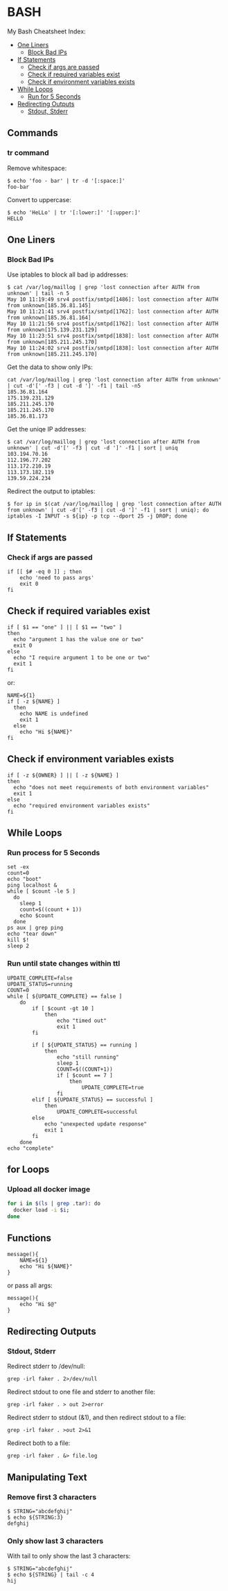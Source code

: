 # BASH

My Bash Cheatsheet Index:

* [One Liners](#one-liners)
  * [Block Bad IPs](#block-bad-ips)
* [If Statements](#if-statements)
  * [Check if args are passed](#check-if-args-are-passed)
  * [Check if required variables exist](#check-if-required-variables-exist)
  * [Check if environment variables exists](#check-if-environment-variables-exists)
* [While Loops](#while-loops)
  * [Run for 5 Seconds](#run-process-for-5-seconds)
* [Redirecting Outputs](#redirecting-outputs)
  * [Stdout, Stderr](#stdout-stderr)

## Commands

### tr command

Remove whitespace:

```
$ echo 'foo - bar' | tr -d '[:space:]'
foo-bar
```

Convert to uppercase:

```
$ echo 'HeLLo' | tr '[:lower:]' '[:upper:]'
HELLO
```

## One Liners

### Block Bad IPs

Use iptables to block all bad ip addresses:

```
$ cat /var/log/maillog | grep 'lost connection after AUTH from unknown' | tail -n 5
May 10 11:19:49 srv4 postfix/smtpd[1486]: lost connection after AUTH from unknown[185.36.81.145]
May 10 11:21:41 srv4 postfix/smtpd[1762]: lost connection after AUTH from unknown[185.36.81.164]
May 10 11:21:56 srv4 postfix/smtpd[1762]: lost connection after AUTH from unknown[175.139.231.129]
May 10 11:23:51 srv4 postfix/smtpd[1838]: lost connection after AUTH from unknown[185.211.245.170]
May 10 11:24:02 srv4 postfix/smtpd[1838]: lost connection after AUTH from unknown[185.211.245.170]
```

Get the data to show only IPs:

```
cat /var/log/maillog | grep 'lost connection after AUTH from unknown' | cut -d'[' -f3 | cut -d ']' -f1 | tail -n5
185.36.81.164
175.139.231.129
185.211.245.170
185.211.245.170
185.36.81.173
```

Get the uniqe IP addresses:

```
$ cat /var/log/maillog | grep 'lost connection after AUTH from unknown' | cut -d'[' -f3 | cut -d ']' -f1 | sort | uniq
103.194.70.16
112.196.77.202
113.172.210.19
113.173.182.119
139.59.224.234
```

Redirect the output to iptables:

```
$ for ip in $(cat /var/log/maillog | grep 'lost connection after AUTH from unknown' | cut -d'[' -f3 | cut -d ']' -f1 | sort | uniq); do iptables -I INPUT -s ${ip} -p tcp --dport 25 -j DROP; done
```

## If Statements

### Check if args are passed

```
if [[ $# -eq 0 ]] ; then
    echo 'need to pass args'
    exit 0
fi
```

## Check if required variables exist

```
if [ $1 == "one" ] || [ $1 == "two" ]
then
  echo "argument 1 has the value one or two"
  exit 0
else
  echo "I require argument 1 to be one or two"
  exit 1
fi
```

or:

```
NAME=${1}
if [ -z ${NAME} ]
  then
    echo NAME is undefined
    exit 1
  else
    echo "Hi ${NAME}"
fi
```

## Check if environment variables exists

```
if [ -z ${OWNER} ] || [ -z ${NAME} ]
then
  echo "does not meet requirements of both environment variables"
  exit 1
else
  echo "required environment variables exists"
fi
```

## While Loops

### Run process for 5 Seconds

```
set -ex
count=0
echo "boot"
ping localhost &
while [ $count -le 5 ]
  do
    sleep 1
    count=$((count + 1))
    echo $count
  done
ps aux | grep ping
echo "tear down"
kill $!
sleep 2
```

### Run until state changes within ttl

```
UPDATE_COMPLETE=false
UPDATE_STATUS=running
COUNT=0
while [ ${UPDATE_COMPLETE} == false ]
    do
        if [ $count -gt 10 ]
            then
                echo "timed out"
                exit 1
        fi

        if [ ${UPDATE_STATUS} == running ] 
            then
                echo "still running"
                sleep 1
                COUNT=$((COUNT+1))
                if [ $count == 7 ]
                    then
                        UPDATE_COMPLETE=true
                fi
        elif [ ${UPDATE_STATUS} == successful ]
            then
                UPDATE_COMPLETE=successful
        else
            echo "unexpected update response"
            exit 1
        fi
    done
echo "complete"
```

## for Loops
### Upload all docker image

```bash
for i in $(ls | grep .tar): do
  docker load -i $i;
done
```



## Functions

```
message(){
    NAME=${1}
    echo "Hi ${NAME}"
}
```

or pass all args:

```
message(){
    echo "Hi $@"
}
```

## Redirecting Outputs

### Stdout, Stderr 

Redirect stderr to /dev/null:

```
grep -irl faker . 2>/dev/null
```

Redirect stdout to one file and stderr to another file:

```
grep -irl faker . > out 2>error
```

Redirect stderr to stdout (&1), and then redirect stdout to a file:

```
grep -irl faker . >out 2>&1
```

Redirect both to a file:

```
grep -irl faker . &> file.log
```

## Manipulating Text

### Remove first 3 characters

```
$ STRING="abcdefghij"
$ echo ${STRING:3}
defghij
```

### Only show last 3 characters

With tail to only show the last 3 characters:

```
$ STRING="abcdefghij"
$ echo ${STRING} | tail -c 4
hij
```
